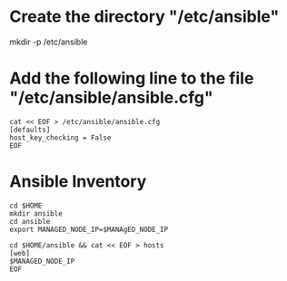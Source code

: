 
# Create the directory "/etc/ansible"

mkdir -p /etc/ansible

# Add the following line to the file "/etc/ansible/ansible.cfg"

```
cat << EOF > /etc/ansible/ansible.cfg
[defaults]
host_key_checking = False
EOF
```

# Ansible Inventory

```
cd $HOME
mkdir ansible
cd ansible
export MANAGED_NODE_IP=$MANAgED_NODE_IP
```

```
cd $HOME/ansible && cat << EOF > hosts
[web]
$MANAGED_NODE_IP
EOF
```
